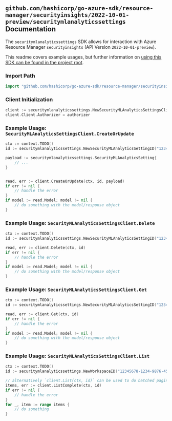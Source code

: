 
## `github.com/hashicorp/go-azure-sdk/resource-manager/securityinsights/2022-10-01-preview/securitymlanalyticssettings` Documentation

The `securitymlanalyticssettings` SDK allows for interaction with Azure Resource Manager `securityinsights` (API Version `2022-10-01-preview`).

This readme covers example usages, but further information on [using this SDK can be found in the project root](https://github.com/hashicorp/go-azure-sdk/tree/main/docs).

### Import Path

```go
import "github.com/hashicorp/go-azure-sdk/resource-manager/securityinsights/2022-10-01-preview/securitymlanalyticssettings"
```


### Client Initialization

```go
client := securitymlanalyticssettings.NewSecurityMLAnalyticsSettingsClientWithBaseURI("https://management.azure.com")
client.Client.Authorizer = authorizer
```


### Example Usage: `SecurityMLAnalyticsSettingsClient.CreateOrUpdate`

```go
ctx := context.TODO()
id := securitymlanalyticssettings.NewSecurityMLAnalyticsSettingID("12345678-1234-9876-4563-123456789012", "example-resource-group", "workspaceName", "securityMLAnalyticsSettingName")

payload := securitymlanalyticssettings.SecurityMLAnalyticsSetting{
	// ...
}


read, err := client.CreateOrUpdate(ctx, id, payload)
if err != nil {
	// handle the error
}
if model := read.Model; model != nil {
	// do something with the model/response object
}
```


### Example Usage: `SecurityMLAnalyticsSettingsClient.Delete`

```go
ctx := context.TODO()
id := securitymlanalyticssettings.NewSecurityMLAnalyticsSettingID("12345678-1234-9876-4563-123456789012", "example-resource-group", "workspaceName", "securityMLAnalyticsSettingName")

read, err := client.Delete(ctx, id)
if err != nil {
	// handle the error
}
if model := read.Model; model != nil {
	// do something with the model/response object
}
```


### Example Usage: `SecurityMLAnalyticsSettingsClient.Get`

```go
ctx := context.TODO()
id := securitymlanalyticssettings.NewSecurityMLAnalyticsSettingID("12345678-1234-9876-4563-123456789012", "example-resource-group", "workspaceName", "securityMLAnalyticsSettingName")

read, err := client.Get(ctx, id)
if err != nil {
	// handle the error
}
if model := read.Model; model != nil {
	// do something with the model/response object
}
```


### Example Usage: `SecurityMLAnalyticsSettingsClient.List`

```go
ctx := context.TODO()
id := securitymlanalyticssettings.NewWorkspaceID("12345678-1234-9876-4563-123456789012", "example-resource-group", "workspaceName")

// alternatively `client.List(ctx, id)` can be used to do batched pagination
items, err := client.ListComplete(ctx, id)
if err != nil {
	// handle the error
}
for _, item := range items {
	// do something
}
```
